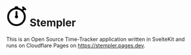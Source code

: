 <h1><img src="static/logo.png" alt="logo" style="height: 2em; width: auto">&nbsp;Stempler</h1>

This is an Open Source Time-Tracker application written in SvelteKit and runs on Cloudflare Pages on https://stempler.pages.dev.
